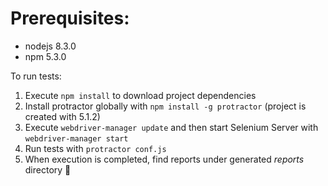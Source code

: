 # Prerequisites:
- nodejs 8.3.0
- npm 5.3.0

To run tests:
1. Execute `npm install` to download project dependencies
2. Install protractor globally with  `npm install -g protractor` (project is created with 5.1.2)
3. Execute `webdriver-manager update` and then start Selenium Server with `webdriver-manager start`
4. Run tests with `protractor conf.js`
5. When execution is completed, find reports under generated _reports_ directory  :tada:

